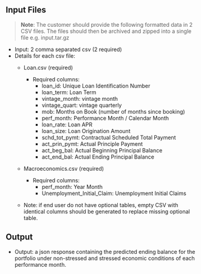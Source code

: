 ## Input Files

> **Note**: The customer should provide the following formatted data in 2 CSV files. The files should then be archived and zipped into a single file e.g. input.tar.gz 

- Input: 2 comma separated csv (2 required)
- Details for each csv file:
    - Loan.csv (required)
        - Required columns: 
            - loan_id: Unique Loan Identification Number
            - loan_term: Loan Term
            - vintage_month: vintage month
            - vintage_quart: vintage quarterly
            - mob: Months on Book (number of months since booking)
            - perf_month: Performance Month / Calendar Month
            - loan_rate: Loan APR
            - loan_size: Loan Origination Amount
            - schd_tot_pymt: Contractual Scheduled Total Payment
            - act_prin_pymt: Actual Principle Payment 
            - act_beg_bal: Actual Beginning Principal Balance
            - act_end_bal: Actual Ending Principal Balance

    - Macroeconomics.csv (required)
        - Required columns: 
            - perf_month: Year Month
            - Unemployment_Initial_Claim: Unemployment Initial Claims

    - Note: if end user do not have optional tables, empty CSV with identical columns should be generated to replace missing optional table.

## Output
- Output: a json response containing the predicted ending balance for the portfolio under non-stressed and stressed economic conditions of each performance month.


